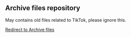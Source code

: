 ## Archive files repository

May contains old files related to TikTok, please ignore this.

[Redirect to Archive files](https://github.com/cuynu/TikTok-Mod/releases)
